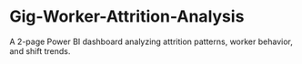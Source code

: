 # Gig-Worker-Attrition-Analysis
A 2-page Power BI dashboard analyzing attrition patterns, worker behavior, and shift trends.
